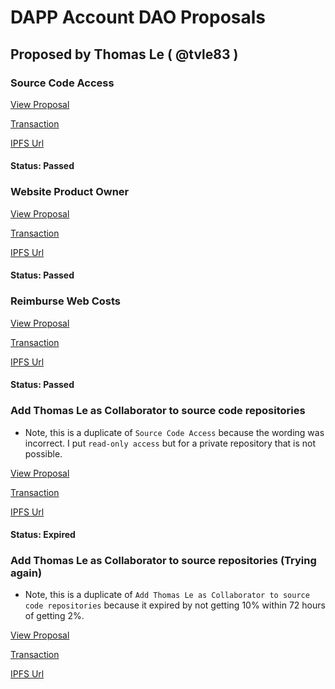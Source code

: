 # DAPP Account DAO Proposals

## Proposed by Thomas Le ( @tvle83 )

### Source Code Access

[View Proposal](proposals/01-sourcecodeaccess.md)

[Transaction](tx/01-sourcecodeaccess.md)

[IPFS Url](https://gateway.pinata.cloud/ipfs/QmSAxcNuvePiAgRQ1JovsrHv7R3FNJ3MNENqs392UvU6No/proposals/01-sourcecodeaccess.md)

#### Status: Passed

### Website Product Owner
[View Proposal](proposals/02-websiteProductOwner.md)

[Transaction](tx/02-websiteProductOwner.md)

[IPFS Url](https://gateway.pinata.cloud/ipfs/QmSAxcNuvePiAgRQ1JovsrHv7R3FNJ3MNENqs392UvU6No/proposals/02-websiteProductOwner.md)

#### Status: Passed

### Reimburse Web Costs
[View Proposal](proposals/03-reimburseWebCosts.md)

[Transaction](tx/03-reimburseWebCosts.md)

[IPFS Url](https://gateway.pinata.cloud/ipfs/QmSAxcNuvePiAgRQ1JovsrHv7R3FNJ3MNENqs392UvU6No/proposals/03-reimburseWebCosts.md)

#### Status: Passed

### Add Thomas Le as Collaborator to source code repositories
* Note, this is a duplicate of `Source Code Access` because the wording was incorrect. I put `read-only access` but for a private repository that is not possible. 

[View Proposal](proposals/04-sourcecodeaccess.md)

[Transaction](tx/04-sourcecodeaccess.md)

[IPFS Url](https://gateway.pinata.cloud/ipfs/QmVmxsYv2RKtDXnhAUVRanE7PJ69SEBnXzTEK6gxZJY7bt/04-sourcecodeaccess.md)

#### Status: Expired

### Add Thomas Le as Collaborator to source repositories (Trying again)
* Note, this is a duplicate of `Add Thomas Le as Collaborator to source code repositories` because it expired by not getting 10% within 72 hours of getting 2%. 

[View Proposal](proposals/05-sourcecodeaccess.md)

[Transaction](tx/05-sourcecodeaccess.md)

[IPFS Url](https://gateway.pinata.cloud/ipfs/QmczcShxppUUf3RRiNuLtuNrTBxqMKCWQyT9JkiXQ6tQE2/05-sourcecodeaccess.md)
